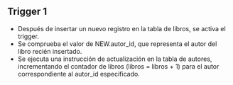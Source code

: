 ## Trigger 1
* Después de insertar un nuevo registro en la tabla de libros, se activa el trigger.
* Se comprueba el valor de NEW.autor_id, que representa el autor del libro recién insertado.
* Se ejecuta una instrucción de actualización en la tabla de autores, incrementando el contador de libros (libros = libros + 1) para el autor correspondiente al autor_id especificado.
